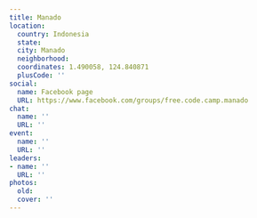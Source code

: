 ```yaml
---
title: Manado
location:
  country: Indonesia
  state: 
  city: Manado
  neighborhood: 
  coordinates: 1.490058, 124.840871
  plusCode: ''
social:
  name: Facebook page
  URL: https://www.facebook.com/groups/free.code.camp.manado
chat:
  name: ''
  URL: ''
event:
  name: ''
  URL: ''
leaders:
- name: ''
  URL: ''
photos:
  old: 
  cover: ''
---
```

